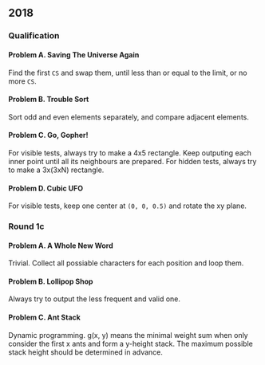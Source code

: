 ## 2018

### Qualification

#### Problem A. Saving The Universe Again

Find the first `CS` and swap them, until less than or equal to the limit, or no more `CS`.

#### Problem B. Trouble Sort

Sort odd and even elements separately, and compare adjacent elements.

#### Problem C. Go, Gopher!

For visible tests, always try to make a 4x5 rectangle. Keep outputing each inner point until all its neighbours are prepared.
For hidden tests, always try to make a 3x(3xN) rectangle.

#### Problem D. Cubic UFO

For visible tests, keep one center at `(0, 0, 0.5)` and rotate the xy plane.

### Round 1c

#### Problem A. A Whole New Word

Trivial. Collect all possiable characters for each position and loop them.

#### Problem B. Lollipop Shop

Always try to output the less frequent and valid one.

#### Problem C. Ant Stack

Dynamic programming. g(x, y) means the minimal weight sum when only consider the first x ants and form a y-height stack. The maximum possible stack height should be determined in advance.
